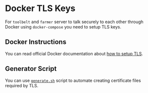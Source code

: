 # Docker TLS Keys
For `toolbelt` and `farmer` server to talk securely to each other through Docker using `docker-compose` you need to setup TLS keys.

## Docker Instructions
You can read official Docker documentation about [how to setup TLS](https://docs.docker.com/engine/security/https/).

## Generator Script
You can use [`generate.sh`](generate.sh) script to automate creating certificate files required by TLS.